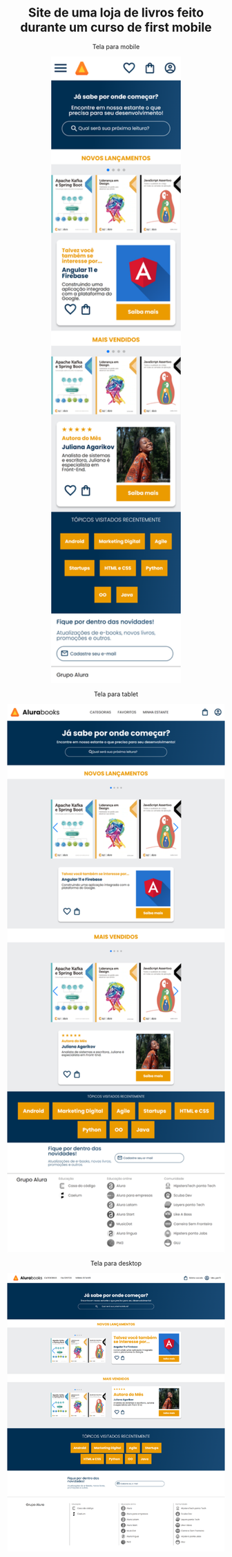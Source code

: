 # <h1 align="center">Site de uma loja de livros feito durante um curso de first mobile</h1>

<p align="center">Tela para mobile</p>
<div align="center">
  <img src="https://github.com/DeangellesES/loja_de_livros_ficticio-HTML-CSS-JavaScript/blob/main/mobile.png" width="300">
</div>

<p align="center">Tela para tablet</p>
<div align="center">
  <img src="https://github.com/DeangellesES/loja_de_livros_ficticio-HTML-CSS-JavaScript/blob/main/tablet.png" width="600">
</div>

<p align="center">Tela para desktop</p>
<div align="center">
  <img src="https://github.com/DeangellesES/loja_de_livros_ficticio-HTML-CSS-JavaScript/blob/main/desktop.png" width="1000">
</div>

